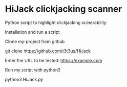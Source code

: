 # HiJack clickjacking scanner

Python script to highlight clickjacking vulnerability

Installation and run a script

Clone my-project from github

git clone https://github.com/t3t3us/HiJack

Enter the URL to be tested: https://example.com

Run my script with python3

  python3 HiJack.py
  
